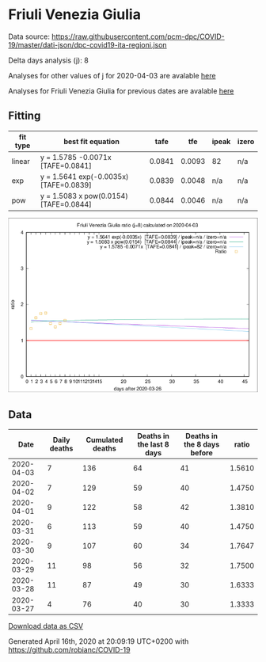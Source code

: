 # Friuli Venezia Giulia

Data source: https://raw.githubusercontent.com/pcm-dpc/COVID-19/master/dati-json/dpc-covid19-ita-regioni.json

Delta days analysis (j): 8

Analyses for other values of j for 2020-04-03 are avalable [here](../2020-04-03/README.md)

Analyses for Friuli Venezia Giulia for previous dates are avalable [here](../README.md)

## Fitting 
|fit type|best fit equation|tafe|tfe|ipeak|izero|
|-------|-----|--------|------|---|---|
|linear|y = 1.5785 -0.0071x  [TAFE=0.0841]|0.0841|0.0093|82|n/a|
|exp|y = 1.5641 exp(-0.0035x)  [TAFE=0.0839]|0.0839|0.0048|n/a|n/a|
|pow|y = 1.5083 x pow(0.0154)  [TAFE=0.0844]|0.0844|0.0046|n/a|n/a|

![Plot](COVID-19_friuli_venezia_giulia_j8_2020-04-03.png)

## Data
|Date|Daily deaths|Cumulated deaths|Deaths in the last 8 days|Deaths in the 8 days before|ratio|
|----|----------|-----------|-------|--------------------|-----|
|2020-04-03|7|136|64|41|1.5610|
|2020-04-02|7|129|59|40|1.4750|
|2020-04-01|9|122|58|42|1.3810|
|2020-03-31|6|113|59|40|1.4750|
|2020-03-30|9|107|60|34|1.7647|
|2020-03-29|11|98|56|32|1.7500|
|2020-03-28|11|87|49|30|1.6333|
|2020-03-27|4|76|40|30|1.3333|

[Download data as CSV](COVID-19_friuli_venezia_giulia_j8_2020-04-03.csv)

Generated April 16th, 2020 at 20:09:19 UTC+0200 with https://github.com/robianc/COVID-19
